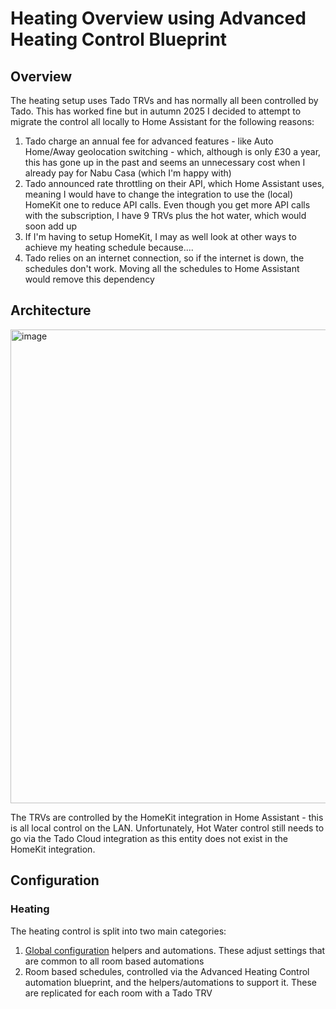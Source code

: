 # Heating Overview using Advanced Heating Control Blueprint
## Overview

The heating setup uses Tado TRVs and has normally all been controlled by Tado. This has worked fine but in autumn 2025 I decided to attempt to migrate the control all locally to Home Assistant for the following reasons:
1. Tado charge an annual fee for advanced features - like Auto Home/Away geolocation switching - which, although is only £30 a year, this has gone up in the past and seems an unnecessary cost when I already pay for Nabu Casa (which I'm happy with)
2. Tado announced rate throttling on their API, which Home Assistant uses, meaning I would have to change the integration to use the (local) HomeKit one to reduce API calls. Even though you get more API calls with the subscription, I have 9 TRVs plus the hot water, which would soon add up
3. If I'm having to setup HomeKit, I may as well look at other ways to achieve my heating schedule because....
4. Tado relies on an internet connection, so if the internet is down, the schedules don't work. Moving all the schedules to Home Assistant would remove this dependency

## Architecture
<img width="1213" height="758" alt="image" src="https://github.com/user-attachments/assets/dad84ec6-f082-463e-85bf-6172387725c6" />

The TRVs are controlled by the HomeKit integration in Home Assistant - this is all local control on the LAN. Unfortunately, Hot Water control still needs to go via the Tado Cloud integration as this entity does not exist in the HomeKit integration.

## Configuration
### Heating
The heating control is split into two main categories:
1. [Global configuration](docs/heating/global_configurations.md) helpers and automations. These adjust settings that are common to all room based automations
2. Room based schedules, controlled via the Advanced Heating Control automation blueprint, and the helpers/automations to support it. These are replicated for each room with a Tado TRV
